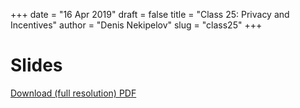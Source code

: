 +++
date = "16 Apr 2019"
draft = false
title = "Class 25: Privacy and Incentives"
author = "Denis Nekipelov"
slug = "class25"
+++

# Slides

[Download (full resolution) PDF](/docs/class25.pdf)
